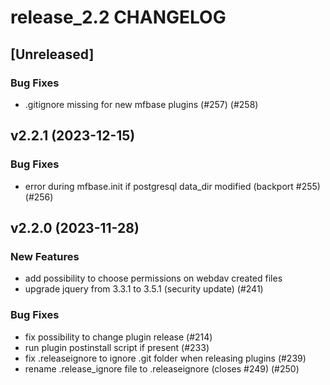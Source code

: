 # release_2.2 CHANGELOG

## [Unreleased]

### Bug Fixes

- .gitignore missing for new mfbase plugins (#257) (#258)

## v2.2.1 (2023-12-15)

### Bug Fixes

- error during mfbase.init if postgresql data_dir modified (backport #255) (#256)

## v2.2.0 (2023-11-28)

### New Features

- add possibility to choose permissions on webdav created files
- upgrade jquery from 3.3.1 to 3.5.1 (security update) (#241)

### Bug Fixes

- fix possibility to change plugin release (#214)
- run plugin postinstall script if present (#233)
- fix .releaseignore to ignore .git folder when releasing plugins (#239)
- rename .release_ignore file to .releaseignore (closes #249) (#250)


